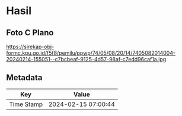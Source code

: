 # Hasil

## Foto C Plano

https://sirekap-obj-formc.kpu.go.id/f5f8/pemilu/ppwp/74/05/08/20/14/7405082014004-20240214-155051--c7bcbeaf-9125-4d57-98af-c7edd96caf1a.jpg


## Metadata

| Key        | Value               |
| ---------- | ------------------- |
| Time Stamp | 2024-02-15 07:00:44 |



